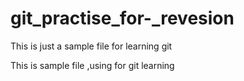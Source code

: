 # git_practise_for-_revesion


This is just a sample file for learning git


This is sample file ,using for git learning

